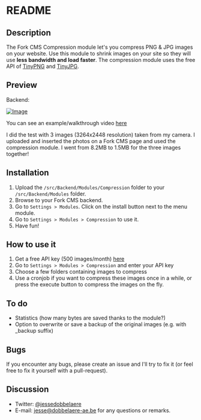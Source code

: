 # README

## Description
The Fork CMS Compression module let's you compress PNG & JPG images on your website. Use this module to shrink images on your site so they will use **less bandwidth and load faster**. The compression module uses the free API of [TinyPNG](https://tinypng.com/) and [TinyJPG](https://tinyjpg.com/).

## Preview
Backend:

[ ![Image](http://i.imgur.com/ZRE1LX8m.png "Backend") ](http://i.imgur.com/ZRE1LX8.png) 

You can see an example/walkthrough video [here](http://quick.as/wjreh4dm)

I did the test with 3 images (3264x2448 resolution) taken from my camera. I uploaded and inserted the photos on a Fork CMS page and used the compression module. I went from 8.2MB to 1.5MB for the three images together! 

## Installation

1. Upload the `/src/Backend/Modules/Compression` folder to your `/src/Backend/Modules` folder.
3. Browse to your Fork CMS backend.
4. Go to `Settings > Modules`. Click on the install button next to the menu module.
5. Go to `Settings > Modules > Compression` to use it.
6. Have fun!

## How to use it

1. Get a free API key (500 images/month) [here](https://tinypng.com/developers)
2. Go to `Settings > Modules > Compression` and enter your API key
3. Choose a few folders containing images to compress
4. Use a cronjob if you want to compress these images once in a while, or press the execute button to compress the images on the fly.

## To do

* Statistics (how many bytes are saved thanks to the module?)
* Option to overwrite or save a backup of the original images (e.g. with _backup suffix)

## Bugs

If you encounter any bugs, please create an issue and I'll try to fix it (or feel free to fix it yourself with a pull-request).

## Discussion
- Twitter: [@jessedobbelaere](https://www.twitter.com/jessedobbelaere)
- E-mail: <jesse@dobbelaere-ae.be> for any questions or remarks.
